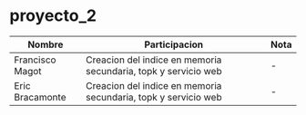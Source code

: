 # proyecto_2

|Nombre|Participacion|Nota
|-|-|-|
Francisco Magot|Creacion del indice en memoria secundaria, topk y servicio web|-|
Eric Bracamonte|Creacion del indice en memoria secundaria, topk y servicio web|-|
